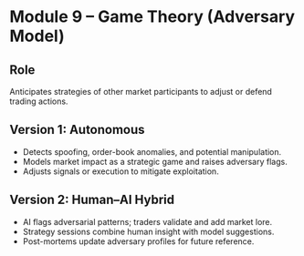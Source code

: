 # Module 9 – Game Theory (Adversary Model)

## Role
Anticipates strategies of other market participants to adjust or defend trading actions.

## Version 1: Autonomous
- Detects spoofing, order-book anomalies, and potential manipulation.
- Models market impact as a strategic game and raises adversary flags.
- Adjusts signals or execution to mitigate exploitation.

## Version 2: Human–AI Hybrid
- AI flags adversarial patterns; traders validate and add market lore.
- Strategy sessions combine human insight with model suggestions.
- Post-mortems update adversary profiles for future reference.

